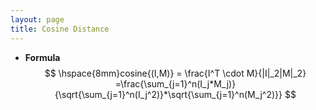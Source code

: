 ```yaml
---
layout: page
title: Cosine Distance
---
```

*    __Formula__         
$$
\hspace{8mm}cosine{(I,M)} = \frac{I^T \cdot M}{|I|_2|M|_2} =\frac{\sum_{j=1}^n(I_j*M_j)}{\sqrt{\sum_{j=1}^n(I_j^2)}*\sqrt{\sum_{j=1}^n(M_j^2)}}
$$       



